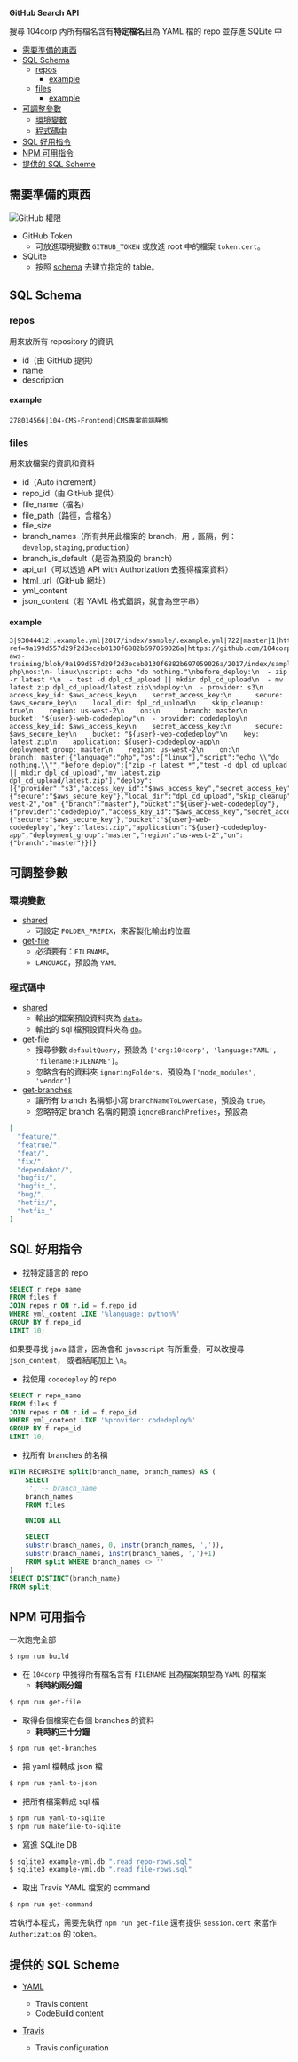 **GitHub Search API**

搜尋 104corp 內所有檔名含有**特定檔名**且為 YAML 檔的 repo 並存進 SQLite 中

- [需要準備的東西](#需要準備的東西)
- [SQL Schema](#sql-schema)
  - [repos](#repos)
    - [example](#example)
  - [files](#files)
    - [example](#example-1)
- [可調整參數](#可調整參數)
  - [環境變數](#環境變數)
  - [程式碼中](#程式碼中)
- [SQL 好用指令](#sql-好用指令)
- [NPM 可用指令](#npm-可用指令)
- [提供的 SQL Scheme](#提供的-sql-scheme)

## 需要準備的東西

![GitHub 權限](https://user-images.githubusercontent.com/14554683/118752573-eb2a7c00-b895-11eb-9277-3fb23a90b340.png)

- GitHub Token
  - 可放進環境變數 `GITHUB_TOKEN` 或放進 root 中的檔案 `token.cert`。
- SQLite
  - 按照 [schema](#提供的-sql-scheme) 去建立指定的 table。

## SQL Schema

### repos

用來放所有 repository 的資訊

- id（由 GitHub 提供）
- name
- description

#### example

```
278014566|104-CMS-Frontend|CMS專案前端靜態
```

### files

用來放檔案的資訊和資料

- id（Auto increment）
- repo_id（由 GitHub 提供）
- file_name（檔名）
- file_path（路徑，含檔名）
- file_size
- branch_names（所有共用此檔案的 branch，用 `,` 區隔，例：`develop,staging,production`）
- branch_is_default（是否為預設的 branch）
- api_url（可以透過 API with Authorization 去獲得檔案資料）
- html_url（GitHub 網址）
- yml_content
- json_content（若 YAML 格式錯誤，就會為空字串）

#### example

```
3|93044412|.example.yml|2017/index/sample/.example.yml|722|master|1|https://api.github.com/repositories/93044412/contents/2017/index/sample/.example.yml?ref=9a199d557d29f2d3eceb0130f6882b697059026a|https://github.com/104corp/104-aws-training/blob/9a199d557d29f2d3eceb0130f6882b697059026a/2017/index/sample/.example.yml|language: php\nos:\n- linux\nscript: echo "do nothing."\nbefore_deploy:\n  - zip -r latest *\n  - test -d dpl_cd_upload || mkdir dpl_cd_upload\n  - mv latest.zip dpl_cd_upload/latest.zip\ndeploy:\n  - provider: s3\n    access_key_id: $aws_access_key\n    secret_access_key:\n      secure: $aws_secure_key\n    local_dir: dpl_cd_upload\n    skip_cleanup: true\n    region: us-west-2\n    on:\n      branch: master\n    bucket: "${user}-web-codedeploy"\n  - provider: codedeploy\n    access_key_id: $aws_access_key\n    secret_access_key:\n      secure: $aws_secure_key\n    bucket: "${user}-web-codedeploy"\n    key: latest.zip\n    application: ${user}-codedeploy-app\n    deployment_group: master\n    region: us-west-2\n    on:\n      branch: master|{"language":"php","os":["linux"],"script":"echo \\"do nothing.\\"","before_deploy":["zip -r latest *","test -d dpl_cd_upload || mkdir dpl_cd_upload","mv latest.zip dpl_cd_upload/latest.zip"],"deploy":[{"provider":"s3","access_key_id":"$aws_access_key","secret_access_key":{"secure":"$aws_secure_key"},"local_dir":"dpl_cd_upload","skip_cleanup":true,"region":"us-west-2","on":{"branch":"master"},"bucket":"${user}-web-codedeploy"},{"provider":"codedeploy","access_key_id":"$aws_access_key","secret_access_key":{"secure":"$aws_secure_key"},"bucket":"${user}-web-codedeploy","key":"latest.zip","application":"${user}-codedeploy-app","deployment_group":"master","region":"us-west-2","on":{"branch":"master"}}]}
```

## 可調整參數

### 環境變數

- [shared](src/shared.ts)
  - 可設定 `FOLDER_PREFIX`，來客製化輸出的位置
- [get-file](src/get-file.ts)
  - 必須要有：`FILENAME`。
  - `LANGUAGE`，預設為 `YAML`

### 程式碼中

- [shared](src/shared.ts)
  - 輸出的檔案預設資料夾為 [`data`](data/)。
  - 輸出的 sql 檔預設資料夾為 [`db`](db/)。
- [get-file](src/get-file.ts)
  - 搜尋參數 `defaultQuery`，預設為 `['org:104corp', 'language:YAML', 'filename:FILENAME']`。
  - 忽略含有的資料夾 `ignoringFolders`，預設為 `['node_modules', 'vendor']`
- [get-branches](src/get-branches.ts)
  - 讓所有 branch 名稱都小寫 `branchNameToLowerCase`，預設為 `true`。
  - 忽略特定 branch 名稱的開頭 `ignoreBranchPrefixes`，預設為

```JSON
[
  "feature/",
  "featrue/",
  "feat/",
  "fix/",
  "dependabot/",
  "bugfix/",
  "bugfix_",
  "bug/",
  "hotfix/",
  "hotfix_"
]
```

## SQL 好用指令

- 找特定語言的 repo

```sql
SELECT r.repo_name
FROM files f
JOIN repos r ON r.id = f.repo_id
WHERE yml_content LIKE '%language: python%'
GROUP BY f.repo_id
LIMIT 10;
```

如果要尋找 `java` 語言，因為會和 `javascript` 有所重疊，可以改搜尋 `json_content`，
或者結尾加上 `\n`。

- 找使用 `codedeploy` 的 repo

```sql
SELECT r.repo_name
FROM files f
JOIN repos r ON r.id = f.repo_id
WHERE yml_content LIKE '%provider: codedeploy%'
GROUP BY f.repo_id
LIMIT 10;
```

- 找所有 branches 的名稱

```sql
WITH RECURSIVE split(branch_name, branch_names) AS (
    SELECT
    '', -- branch_name
    branch_names
    FROM files

    UNION ALL

    SELECT
    substr(branch_names, 0, instr(branch_names, ',')),
    substr(branch_names, instr(branch_names, ',')+1)
    FROM split WHERE branch_names <> ''
)
SELECT DISTINCT(branch_name)
FROM split;
```

## NPM 可用指令

一次跑完全部

```
$ npm run build
```

- 在 `104corp` 中獲得所有檔名含有 `FILENAME` 且為檔案類型為 `YAML` 的檔案
  - **耗時約兩分鐘**

```sh
$ npm run get-file
```

- 取得各個檔案在各個 branches 的資料
  - **耗時約三十分鐘**

```sh
$ npm run get-branches
```

- 把 yaml 檔轉成 json 檔

```sh
$ npm run yaml-to-json
```

- 把所有檔案轉成 sql 檔

```sh
$ npm run yaml-to-sqlite
$ npm run makefile-to-sqlite
```

- 寫進 SQLite DB

```sh
$ sqlite3 example-yml.db ".read repo-rows.sql"
$ sqlite3 example-yml.db ".read file-rows.sql"
```

- 取出 Travis YAML 檔案的 command

```sh
$ npm run get-command
```

若執行本程式，需要先執行 `npm run get-file` 還有提供 `session.cert` 來當作 `Authorization` 的 token。

## 提供的 SQL Scheme

- [YAML](sqls/create-yaml.sql)

  - Travis content
  - CodeBuild content

- [Travis](sqls/create-travis.sql)
  - Travis configuration
